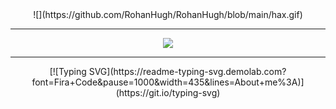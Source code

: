 <div align="center">
![](https://github.com/RohanHugh/RohanHugh/blob/main/hax.gif)
<hr>
  <a href="https://github.com/RohanHugh"><img src="https://komarev.com/ghpvc/?username=RohanHugh&color=brightgreen&style=for-the-badge"/><a/>
<hr>
[![Typing SVG](https://readme-typing-svg.demolab.com?font=Fira+Code&pause=1000&width=435&lines=About+me%3A)](https://git.io/typing-svg)
</div>
